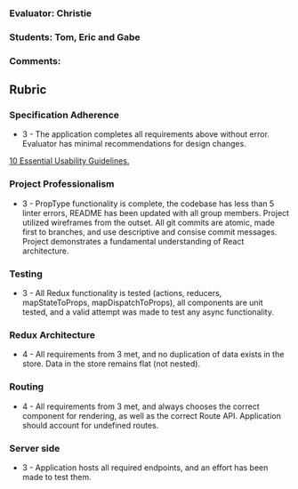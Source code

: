 ### Evaluator: Christie
### Students: Tom, Eric and Gabe
### Comments:

## Rubric

### Specification Adherence

* 3 - The application completes all requirements above without error. Evaluator has minimal recommendations for design changes.

[10 Essential Usability Guidelines.](https://speckyboy.com/10-essential-web-application-usability-guidelines/)

### Project Professionalism

* 3 - PropType functionality is complete, the codebase has less than 5 linter errors, README has been updated with all group members. Project utilized wireframes from the outset. All git commits are atomic, made first to branches, and use descriptive and consise commit messages. Project demonstrates a fundamental understanding of React architecture.

### Testing

* 3 - All Redux functionality is tested (actions, reducers, mapStateToProps, mapDispatchToProps), all components are unit tested, and a valid attempt was made to test any async functionality.

### Redux Architecture

* 4 - All requirements from 3 met, and no duplication of data exists in the store. Data in the store remains flat (not nested).

### Routing

* 4 - All requirements from 3 met, and always chooses the correct component for rendering, as well as the correct Route API. Application should account for undefined routes.

### Server side

* 3 - Application hosts all required endpoints, and an effort has been made to test them.
